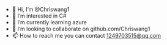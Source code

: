 - 👋 Hi, I’m @Chriswang1
- 👀 I’m interested in C#
- 🌱 I’m currently learning azure
- 💞️ I’m looking to collaborate on github.com/Chriswang1
- 📫 How to reach me you can contact 1249703515@qq.com

<!---
Chriswang1/Chriswang1 is a ✨ special ✨ repository because its `README.md` (this file) appears on your GitHub profile.
You can click the Preview link to take a look at your changes.
--->
